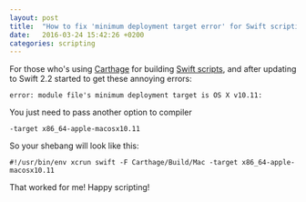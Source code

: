 ```yaml
---
layout: post
title:  "How to fix 'minimum deployment target error' for Swift scripting"
date:   2016-03-24 15:42:26 +0200
categories: scripting
---
```


For those who's using [Carthage][carthage-url] for building [Swift scripts][swift-scripting], and after updating to Swift 2.2 started to get these annoying errors:

~~~
error: module file's minimum deployment target is OS X v10.11:
~~~

You just need to pass another option to compiler
~~~
-target x86_64-apple-macosx10.11
~~~

So your shebang will look like this:
~~~
#!/usr/bin/env xcrun swift -F Carthage/Build/Mac -target x86_64-apple-macosx10.11
~~~

That worked for me! Happy scripting!

[carthage-url]: https://github.com/Carthage/Carthage
[swift-scripting]: https://realm.io/news/swift-scripting/
